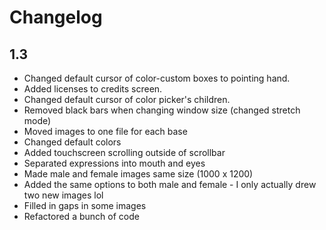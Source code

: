 # Changelog

## 1.3
- Changed default cursor of color-custom boxes to pointing hand.
- Added licenses to credits screen.
- Changed default cursor of color picker's children.
- Removed black bars when changing window size (changed stretch mode)
- Moved images to one file for each base
- Changed default colors
- Added touchscreen scrolling outside of scrollbar
- Separated expressions into mouth and eyes
- Made male and female images same size (1000 x 1200)
- Added the same options to both male and female - I only actually drew two new images lol
- Filled in gaps in some images
- Refactored a bunch of code